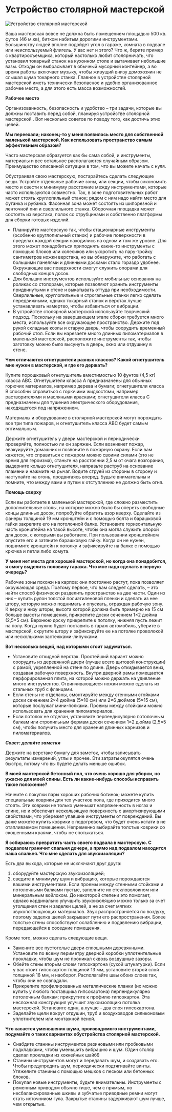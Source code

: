 # Устройство столярной мастерской
![Устройство столярной мастерской][id1]

Ваша мастерская вовсе не должна быть помещением площадью 500 кв. футов (46 м.кв), битком набитым дорогими инструментами. Большинству людей вполне подойдет угол в гараже, комната в подвале или неиспользуемый флигель. У вас нет и этого? Что ж, берите пример с квартиросъемщика, который настолько любит столярничать, что установил токарный станок на кухонном столе и вытачивает небольшие вазы. Отходы он выбрасывает в обычный мусорный контейнер, а во время работы включает музыку, чтобы живущий внизу домохозяин не слышал шума токарного станка. Главное в устройстве столярной мастерской  иметь технически безопасное и удобно организованное рабочее место, а для этого есть масса возможностей.

**Рабочее место**

Организованность, безопасность и удобство – три задачи, которые вы должны поставить перед собой, планируя устройстве столярной мастерской  . Вот несколько советов по поводу того, как достичь этих целей.

**Мы переехали; наконец-то у меня появилось место для собственной маленькой мастерской. Как использовать пространство самым эффективным образом?**

Часто мастерская образуется как бы сама собой, и инструменты, материалы и все остальное располагаются случайным образом. Преимущество описанной ситуации в том, что вы можете начать с нуля.

Обустраивая свою мастерскую, постарайтесь сделать следующие вещи.  Устройте отдельные рабочие зоны, или секции, чтобы сэкономить место и свести к минимуму расстояние между инструментами, которые часто используются совместно. Так, в зоне подготовительных работ может стоять круглопильный станок; рядом с ним надо найти место для фуганка и рубанка. Фасонная зона может состоять из шипорезной и ленточной пил и сверлильного станка. Сборочная площадка может состоять из верстака, полок со струбцинами и собственно платформы для сборки готовых изделий.

- Планируйте мастерскую так, чтобы стационарные инструменты (особенно круглопильный станок) и рабочие поверхности в пределах каждой секции находились на одном и том же уровне. Для этого может понадобиться приподнять какие-то инструменты с помощью блоков или колесиков или укоротить на пару-тройку сантиметров ножки верстака, но вы обнаружите, что работать с большими панелями и длинными досками стало гораздо удобнее. Окружающие вас поверхности смогут служить опорами для свободных концов досок.
- Для больших инструментов используйте мобильные основания на роликах со стопорами, которые позволяют хранить инструменты придвинутыми к стене и выкатывать оттуда при необходимости. Сверлильные, круглопильные и строгальные станки легко сделать передвижными, однако токарный станок и верстак лучше устанавливать намертво, чтобы избавиться от вибрации.
- В устройстве столярной мастерской используйте творческий подход. Поскольку на завершающем этапе сборки требуется много места, используйте все окружающее пространство. Держите под рукой складные козлы и старую дверь, чтобы соорудить временный рабочий стол. Если вы нарезаете много длинных пиломатериалов в маленькой мастерской, расположите инструменты так, чтобы заготовку можно было высунуть в дверь, окно или отдушину в стене.

**Чем отличаются огнетушители разных классов? Какой огнетушитель мне нужен в мастерской, и где его держать?**

Купите порошковый огнетушитель вместимостью 10 фунтов (4,5 кг) класса ABC. Огнетушители класса А предназначены для обычных горючих материалов, например дерева и бумаги; огнетушители класса В способны справиться с горючими жидкостями, например растворителями и масляными красками; огнетушители класса С предназначены для тушения электрического оборудования, находящегося под напряжением.

Материалы и оборудование в столярной мастерской могут порождать все три типа пожаров, и огнетушитель класса ABC будет самым оптимальным.

Держите огнетушитель у двери мастерской и периодически проверяйте, полностью ли он заряжен. Если возникнет пожар, эвакуируйте домашних и позвоните в пожарную охрану. Если вам кажется, что справиться с пожаром можно своими силами (это не время для героизма), станьте на расстоянии 2,5 м от очага возгорания, выдерните кольцо огнетушителя, направьте раструб на основание пламени и нажмите на рычаг. Водите струей из стороны в сторону и наступайте на огонь, продвигаясь вперед. Будьте внимательны и помните, что между вами и путем к отступлению не должно быть огня.

**Помощь сверху**

Если вы работаете в маленькой мастерской, где сложно разместить дополнительные столы, на которые можно было бы опереть свободные концы длинных досок, попробуйте обратить взор кверху. Сделайте из фанеры толщиной 19 мм кронштейн и с помощью болта и барашковой гайки закрепите его на потолочной балке. Установите горизонтальную часть кронштейна на такой высоте, чтобы она могла служить опорой для досок, с которыми вы работаете. При пользовании кронштейном опустите его и затяните барашковую гайку. Когда он не нужен, поднимите кронштейн к потолку и зафиксируйте на балке с помощью крючка и петли либо хомута.

**У меня нет места для хорошей мастерской, но когда она понадобится, я смогу выделить половину гаража. Что мне надо сделать в первую очередь?**

Рабочие зоны похожи на карпов: они постоянно растут, пока позволяет окружающая среда. Поэтому первое, что вам следует сделать, – это найти способ физически разделить пространство на две части. Один из них – купить рулон толстой полиэтиленовой пленки и сделать из нее штору, которую можно поднимать и опускать, ограждая рабочую зону. К верху и низу шторы, высота которой должна быть примерно на 15 см больше высоты помещения, прикрепите доски сечением 1×2 дюйма (2,5×5 см). Верхнюю доску прикрепите к потолку, нижняя пусть лежит на полу. Когда нужно будет поставить в гараж автомобиль, уберите в мастерской, скрутите штору и зафиксируйте ее на потолке проволокой или несколькими застежками-липучками.

**Вот несколько вещей, над которыми стоит задуматься.**

- Установите откидной верстак. Простейший вариант можно соорудить из деревянной двери (лучше всего щитовой конструкции) с рамой, укрепленной на стене по длине. Дверь откидывается вниз, создавая рабочую поверхность. Внутри дверной рамы помещается перфорированная плита, на которой можно держать на удивление много инструментов. Отвинчивающиеся ножки можно сделать из стальных труб с фланцами.
- Если стены не отделаны, смонтируйте между стенными стойками доски сечением 2×4 дюйма (5×10 см) или 2×6 дюймов (5×15 см), которые послужат мини-полками. Проемы между стойками можно использовать для хранения пиломатериалов.
- Если потолок не отделан, установите перпендикулярно потолочным балкам или стропильным фермам доски сечением 1×2 дюйма (2,5×5 см), чтобы получить место для хранения длинных карнизов и пиломатериалов.

_**Совет: делайте заметки**_

Держите на верстаке бумагу для заметок, чтобы записывать результаты измерений, углы и прочее. Эти затраты окупятся очень быстро, потому что вы будете делать меньше ошибок.

**В моей мастерской бетонный пол, что очень хорошо для уборки, но ужасно для моей спины. Есть ли какие-нибудь способы исправить такое положение?**

Начните с покупки пары хороших рабочих ботинок; можете купить специальные коврики для тех участков пола, где приходится много стоять. Эти коврики не только уменьшат напряженность в ногах и спине, но и обеспечат нескользящую поверхность с амортизирующими свойствами, что убережет упавшие инструменты от повреждений. Вы даже можете купить коврики с подогревом, что будет очень кстати в не отапливаемом помещении. Непременно выбирайте толстые коврики со скошенными краями, чтобы не спотыкаться.

**Я собираюсь превратить часть своего подвала  в мастерскую. С подвалом граничит спальня дочери, а прямо над подвалом находится наша спальня. Что мне сделать для звукоизоляции?**

Есть два выхода, которые не исключают друг друга:

1. оборудуйте мастерскую звукоизоляцией;
2. сведите к минимуму шум и вибрацию, которые порождаются вашими инструментами. Если проемы между стенными стойками и потолочными балками пустые, заполните их стекловолокном или минеральным войлоком. До некоторой степени это помогает, однако кардинально улучшить звукоизоляцию можно только за счет утолщения стен и заделки щелей, а не за счет мягких звукопоглощающих материалов. Звук распространяется по воздуху, поэтому заделка щелей закрывает пути его распространения. Более толстые стены способствуют ослаблению и подавлению вибрации, передающейся в соседние помещения.

Кроме того, можно сделать следующие вещи.

- Замените все пустотелые двери сплошными деревянными. Установите по всему периметру дверной коробки уплотнительные прокладки, чтобы шум не проникал сквозь воздушные зазоры.
- Обейте стены вторым слоем гипсокартона (сухой штукатурки). Если у вас стоит гипсокартон толщиной 13 мм, установите второй слой толщиной  16 мм, и наоборот. Располагайте швы обоих слоев так, чтобы они не совпадали.
- Прикрепите профилированные металлические планки (их можно купить у любого поставщика гипсокартона) перпендикулярно потолочным балкам; прикрутите к профилю гипсокартон. Эта несложная конструкция улучшит звукоизоляцию потолка мастерской. Установите один, а лучше – два слоя гипсокартона.
- Заделайте щели вокруг отдушин, труб и воздуховодов силиконовым уплотнителем или монтажной пеной.

**Что касается уменьшения шума, производимого инструментами, подумайте о таких вариантах обустройства столярной мастерской.**

- Снабдите станины инструментов резиновыми или пробковыми подкладками, чтобы уменьшить вибрацию и шум. (Один столяр сделал прокладки из хоккейных шайб!)
- Станины инструментов могут и передавать шум, и создавать его. Чтобы предупредить шум, периодически подтягивайте винты. Утяжелите станины с помощью мешков с песком или бетонных блоков.
- Покупая новые инструменты, будьте внимательны. Инструменты с ременным приводом обычно тише, чем с прямым, но несбалансированные шкивы и зубчатые приводные ремни могут стать источником гула. Закрытые станины задерживают шум лучше, чем открытые.

[id1]: /images/Houseworks/Master/Woodmaster/ustroystvo-stolyarnoy-masterskoy.jpg ' Устройство столярной мастерской'
